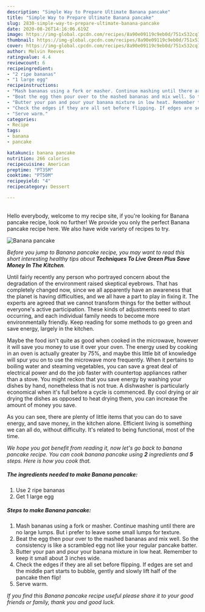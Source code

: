 ```yaml
---
description: "Simple Way to Prepare Ultimate Banana pancake"
title: "Simple Way to Prepare Ultimate Banana pancake"
slug: 2830-simple-way-to-prepare-ultimate-banana-pancake
date: 2020-08-26T14:16:06.619Z
image: https://img-global.cpcdn.com/recipes/8a90e09119c9eb0d/751x532cq70/banana-pancake-recipe-main-photo.jpg
thumbnail: https://img-global.cpcdn.com/recipes/8a90e09119c9eb0d/751x532cq70/banana-pancake-recipe-main-photo.jpg
cover: https://img-global.cpcdn.com/recipes/8a90e09119c9eb0d/751x532cq70/banana-pancake-recipe-main-photo.jpg
author: Melvin Reeves
ratingvalue: 4.4
reviewcount: 6
recipeingredient:
- "2 ripe bananas"
- "1 large egg"
recipeinstructions:
- "Mash bananas using a fork or masher. Continue mashing until there are no large lumps. But i prefer to leave some small lumps for texture."
- "Beat the egg then pour over to the mashed bananas and mix well. So the consistency is like a scrambled egg not like your regular pancake batter."
- "Butter your pan and pour your banana mixture in low heat. Remember to keep it small about 3 inches wide."
- "Check the edges if they are all set before flipping. If edges are set and the middle part starts to bubble, gently and slowly lift half of the pancake then flip!"
- "Serve warm."
categories:
- Recipe
tags:
- banana
- pancake

katakunci: banana pancake 
nutrition: 266 calories
recipecuisine: American
preptime: "PT35M"
cooktime: "PT50M"
recipeyield: "4"
recipecategory: Dessert

---
```

<br>
Hello everybody, welcome to my recipe site, if you're looking for Banana pancake recipe, look no further! We provide you only the perfect Banana pancake recipe here. We also have wide variety of recipes to try.
<br>


![Banana pancake](https://img-global.cpcdn.com/recipes/8a90e09119c9eb0d/751x532cq70/banana-pancake-recipe-main-photo.jpg)

<i>Before you jump to Banana pancake recipe, you may want to read this short interesting healthy tips about 
<strong>Techniques To Live Green Plus Save Money In The Kitchen</strong>.</i>
</br>

Until fairly recently any person who portrayed concern about the degradation of the environment raised skeptical eyebrows. That has completely changed now, since we all apparently have an awareness that the planet is having difficulties, and we all have a part to play in fixing it. The experts are agreed that we cannot transform things for the better without everyone's active participation. These kinds of adjustments need to start occurring, and each individual family needs to become more environmentally friendly. Keep reading for some methods to go green and save energy, largely in the kitchen.

Maybe the food isn't quite as good when cooked in the microwave, however it will save you money to use it over your oven. The energy used by cooking in an oven is actually greater by 75%, and maybe this little bit of knowledge will spur you on to use the microwave more frequently. When it pertains to boiling water and steaming vegetables, you can save a great deal of electrical power and do the job faster with countertop appliances rather than a stove. You might reckon that you save energy by washing your dishes by hand, nonetheless that is not true. A dishwasher is particularly economical when it's full before a cycle is commenced. By cool drying or air drying the dishes as opposed to heat drying them, you can increase the amount of money you save.

As you can see, there are plenty of little items that you can do to save energy, and save money, in the kitchen alone. Efficient living is something we can all do, without difficulty. It's related to being functional, most of the time.


<i>We hope you got benefit from reading it, now let's go back to banana pancake recipe. You can cook banana pancake using <strong>2</strong> ingredients and <strong>5</strong> steps. Here is how you cook that.
</i>

##### The ingredients needed to make Banana pancake:

1. Use 2 ripe bananas
1. Get 1 large egg


##### Steps to make Banana pancake:

1. Mash bananas using a fork or masher. Continue mashing until there are no large lumps. But i prefer to leave some small lumps for texture.
1. Beat the egg then pour over to the mashed bananas and mix well. So the consistency is like a scrambled egg not like your regular pancake batter.
1. Butter your pan and pour your banana mixture in low heat. Remember to keep it small about 3 inches wide.
1. Check the edges if they are all set before flipping. If edges are set and the middle part starts to bubble, gently and slowly lift half of the pancake then flip!
1. Serve warm.


<i>If you find this Banana pancake recipe useful please share it to your good friends or family, thank you and good luck.</i>

